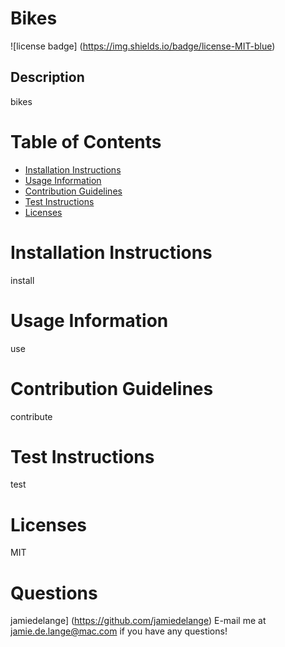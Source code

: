# Bikes
  ![license badge] (https://img.shields.io/badge/license-MIT-blue)

  ## Description

  bikes

  # Table of Contents
  * [Installation Instructions](#installation)
  * [Usage Information](#usage)
  * [Contribution Guidelines](#contributing)
  * [Test Instructions](#tests)
  * [Licenses](#license)

  # Installation Instructions
  install

  # Usage Information
  use

  # Contribution Guidelines
  contribute

  # Test Instructions
  test

  # Licenses
  MIT

  # Questions
  jamiedelange] (https://github.com/jamiedelange)
  E-mail me at jamie.de.lange@mac.com if you have any questions!
  